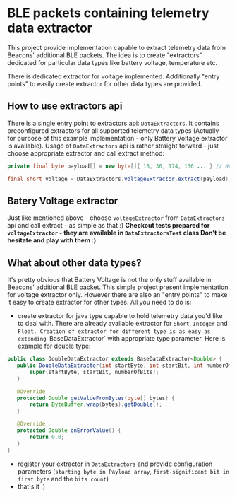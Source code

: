 #  BLE packets containing telemetry data extractor

This project provide implementation capable to extract telemetry data from Beacons' additional BLE packets.
The idea is to create "extractors" dedicated for particular data types like battery voltage, temperature etc.

There is dedicated extractor for voltage implemented.
Additionally "entry points" to easily create extractor for other data types are provided.

## How to use extractors api
There is a single entry point to extractors api: `DataExtractors`. It contains preconfigured extractors for all supported telemetry data types (Actually - for purpose of this example implementation - only Battery Voltage extractor is available). 
Usage of `DataExtractors` api is rather straight forward - just choose appropriate extractor and call extract method:
```Java
private final byte payload[] = new byte[]{ 18, 36, 174, 136 ... } // Here is example BLE Package payload

final short voltage = DataExtractors.voltageExtractor.extract(payload);
```

## Batery Voltage extractor
Just like mentioned above - choose `voltageExtractor` from `DataExtractors` api and call extract - as simple as that :)
**Checkout tests prepared for `voltageExtractor` - they are available in `DataExtractorsTest` class
Don't be hesitate and play with them :)**

## What about other data types?
It's pretty obvious that Battery Voltage is not the only stuff available in Beacons' additional BLE packet.
This simple project present implementation for voltage extractor only.
However there are also an "entry points" to make it easy to create extractor for other types.
All you need to do is:
 - create extractor for java type capable to hold telemetry data you'd like to deal with. 
 There are already available extractor for `Short`, `Integer` and `Float. Creation of extractor for different type is as easy as
 extending `BaseDataExtractor` with appropriate type parameter. Here is example for double type:
 ```Java
 public class DoubleDataExtractor extends BaseDataExtractor<Double> {
    public DoubleDataExtractor(int startByte, int startBit, int numberOfBits) {
        super(startByte, startBit, numberOfBits);
    }

    @Override
    protected Double getValueFromBytes(byte[] bytes) {
        return ByteBuffer.wrap(bytes).getDouble();
    }

    @Override
    protected Double onErrorValue() {
        return 0.0;
    }
}
 ```
 - register your extractor in `DataExtractors` and provide configuration parameters (`starting byte in Payload array`, `first-significant bit in first byte` and the `bits count`)
 - that's it :)

